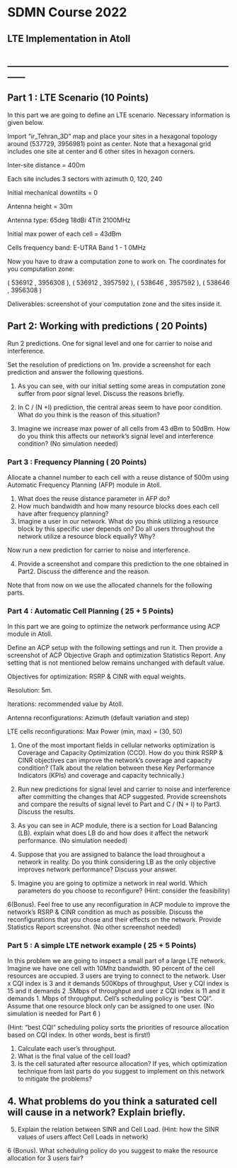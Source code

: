 # SDMN Course 2022

## LTE Implementation in Atoll

## ______________________________________________________

## Part 1 : LTE Scenario (10 Points)

In this part we are going to define an LTE scenario. Necessary information is given below.

Import “ir_Tehran_3D” map and place your sites in a hexagonal topology around (537729,
3956981) point as center. Note that a hexagonal grid includes one site at center and 6 other sites
in hexagon corners.

Inter-site distance = 400m

Each site includes 3 sectors with azimuth 0, 120, 240

Initial mechanical downtilts = 0

Antenna height = 30m

Antenna type: 65deg 18dBi 4Tilt 2100MHz

Initial max power of each cell = 43dBm

Cells frequency band: E-UTRA Band 1 - 1 0MHz

Now you have to draw a computation zone to work on. The coordinates for you computation zone:

( 536912 , 3956308 ), ( 536912 , 3957592 ), ( 538646 , 3957592 ), ( 538646 , 3956308 )

Deliverables: screenshot of your computation zone and the sites inside it.

## Part 2: Working with predictions ( 20 Points)

Run 2 predictions. One for signal level and one for carrier to noise and interference.

Set the resolution of predictions on 1m. provide a screenshot for each prediction and answer the
following questions.

1. As you can see, with our initial setting some areas in computation zone suffer from poor signal
level. Discuss the reasons briefly.
2. In C / (N +I) prediction, the central areas seem to have poor condition. What do you think is the
reason of this situation?


3. Imagine we increase max power of all cells from 43 dBm to 50dBm. How do you think this
affects our network’s signal level and interference condition? (No simulation needed)

### Part 3 : Frequency Planning ( 20 Points)

Allocate a channel number to each cell with a reuse distance of 500m using Automatic Frequency
Planning (AFP) module in Atoll.

1. What does the reuse distance parameter in AFP do?
2. How much bandwidth and how many resource blocks does each cell have after frequency
planning?
3. Imagine a user in our network. What do you think utilizing a resource block by this specific user
depends on? Do all users throughout the network utilize a resource block equally? Why?

Now run a new prediction for carrier to noise and interference.

4. Provide a screenshot and compare this prediction to the one obtained in Part2. Discuss the
difference and the reason.

Note that from now on we use the allocated channels for the following parts.

### Part 4 : Automatic Cell Planning ( 25 + 5 Points)

In this part we are going to optimize the network performance using ACP module in Atoll.

Define an ACP setup with the following settings and run it. Then provide a screenshot of ACP
Objective Graph and optimization Statistics Report. Any setting that is not mentioned below
remains unchanged with default value.

Objectives for optimization: RSRP & CINR with equal weights.

Resolution: 5m.

Iterations: recommended value by Atoll.

Antenna reconfigurations: Azimuth (default variation and step)

LTE cells reconfigurations: Max Power (min, max) = (30, 50)

1. One of the most important fields in cellular networks optimization is Coverage and Capacity
Optimization (CCO). How do you think RSRP & CINR objectives can improve the network’s
coverage and capacity condition? (Talk about the relation between these Key Performance
Indicators (KPIs) and coverage and capacity technically.)
2. Run new predictions for signal level and carrier to noise and interference after committing the
changes that ACP suggested. Provide screenshots and compare the results of signal level to Part
and C / (N + I) to Part3. Discuss the results.
3. As you can see in ACP module, there is a section for Load Balancing (LB). explain what does
LB do and how does it affect the network performance. (No simulation needed)


4. Suppose that you are assigned to balance the load throughout a network in reality. Do you think
considering LB as the only objective improves network performance? Discuss your answer.
5. Imagine you are going to optimize a network in real world. Which parameters do you choose to
reconfigure? (Hint: consider the feasibility)

6(Bonus). Feel free to use any reconfiguration in ACP module to improve the network’s RSRP &
CINR condition as much as possible. Discuss the reconfigurations that you chose and their effects
on the network. Provide Statistics Report screenshot. (No other screenshot needed)

### Part 5 : A simple LTE network example ( 25 + 5 Points)

In this problem we are going to inspect a small part of a large LTE network. Imagine we have one
cell with 10Mhz bandwidth. 90 percent of the cell resources are occupied. 3 users are trying to
connect to the network. User x CQI index is 3 and it demands 500Kbps of throughput, User y CQI
index is 15 and it demands 2 .5Mbps of throughput and user z CQI index is 11 and it demands 1.
Mbps of throughput. Cell’s scheduling policy is “best CQI”. Assume that one resource block only
can be assigned to one user. (No simulation is needed for Part 6 )

(Hint: “best CQI” scheduling policy sorts the priorities of resource allocation based on CQI index.
In other words, best is first!)

1. Calculate each user’s throughput.
2. What is the final value of the cell load?
3. Is the cell saturated after resource allocation? If yes, which optimization technique from last
parts do you suggest to implement on this network to mitigate the problems?

## 4. What problems do you think a saturated cell will cause in a network? Explain briefly.

5. Explain the relation between SINR and Cell Load. (Hint: how the SINR values of users affect
Cell Loads in network)

6 (Bonus). What scheduling policy do you suggest to make the resource allocation for 3 users fair?




